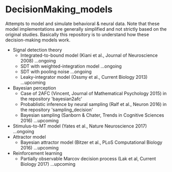 # DecisionMaking_models
Attempts to model and simulate behavioral & neural data. Note that these model implementations are generally simplified and not strictly based on the original studies. Basically this repository is to understand how these decision-making models work.

- Signal detection theory
  - Integrated-to-bound model (Kiani et al., Journal of Neuroscience 2008) ...ongoing
  - SDT with weighted-integration model ...ongoing
  - SDT with pooling noise ...ongoing
  - Leaky-integrator model (Ossmy et al., Current Biology 2013) ...upcoming
- Bayesian perception
  - Case of 2AFC (Vincent, Journal of Mathematical Psychology 2015) in the repository 'bayesian2afc'
  - Probablistic inference by neural sampling (Ralf et al., Neuron 2016) in the repository 'sampling_decision'
  - Bayesian sampling (Sanborn & Chater, Trends in Cognitive Sciences 2016) ...upcoming
- Stimulus-to-MT model (Yates et al., Nature Neuroscience 2017) ...ongoing
- Attractor model
  - Bayesian attractor model (Bitzer et al., PLoS Computational Biology 2016) ...upcoming
- Reinforcement learning
  - Partially observable Marcov decision process (Lak et al, Current Biology 2017) ...upcoming

